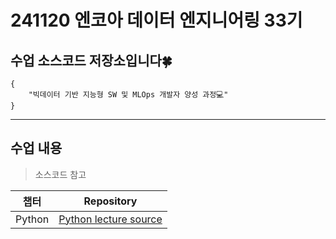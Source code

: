 # 241120 엔코아 데이터 엔지니어링 33기
## 수업 소스코드 저장소입니다🍀
```
{
    "빅데이터 기반 지능형 SW 및 MLOps 개발자 양성 과정💻"
}
```
---
## 수업 내용

> 소스코드 참고
>

|챕터|Repository|
|------|---|
|Python|[Python lecture source](https://github.com/) |
